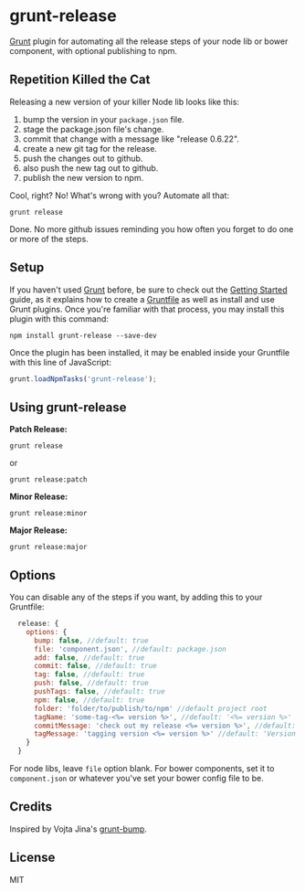 # grunt-release
[Grunt](http://gruntjs.com) plugin for automating all the release steps of your node lib or bower component, with optional publishing to npm.  

## Repetition Killed the Cat
Releasing a new version of your killer Node lib looks like this:

1. bump the version in your `package.json` file.
2. stage the package.json file's change.
3. commit that change with a message like "release 0.6.22".
4. create a new git tag for the release. 
5. push the changes out to github.
6. also push the new tag out to github.
7. publish the new version to npm.

Cool, right? No! What's wrong with you? Automate all that:

```shell
grunt release
```

Done. No more github issues reminding you how often you forget to do one or more of the steps.

## Setup
If you haven't used [Grunt](http://gruntjs.com/) before, be sure to check out the [Getting Started](http://gruntjs.com/getting-started) guide, as it explains how to create a [Gruntfile](http://gruntjs.com/sample-gruntfile) as well as install and use Grunt plugins. Once you're familiar with that process, you may install this plugin with this command:

```shell
npm install grunt-release --save-dev
```

Once the plugin has been installed, it may be enabled inside your Gruntfile with this line of JavaScript:

```js
grunt.loadNpmTasks('grunt-release');
```

## Using grunt-release

**Patch Release:**
```shell
grunt release
```
or
```shell
grunt release:patch
```

**Minor Release:**
```shell
grunt release:minor
```

**Major Release:**
```shell
grunt release:major
```

## Options
You can disable any of the steps if you want, by adding this to your Gruntfile:

```js
  release: {
    options: {
      bump: false, //default: true
      file: 'component.json', //default: package.json
      add: false, //default: true
      commit: false, //default: true
      tag: false, //default: true
      push: false, //default: true
      pushTags: false, //default: true
      npm: false, //default: true
      folder: 'folder/to/publish/to/npm' //default project root
      tagName: 'some-tag-<%= version %>', //default: '<%= version %>'
      commitMessage: 'check out my release <%= version %>', //default: 'release <%= version %>'
      tagMessage: 'tagging version <%= version %>' //default: 'Version <%= version %>'
    }
  }
```
For node libs, leave `file` option blank. For bower components, set it to `component.json` or whatever you've set your bower config file to be.

## Credits
Inspired by Vojta Jina's [grunt-bump](https://github.com/vojtajina/grunt-bump).

## License
MIT
